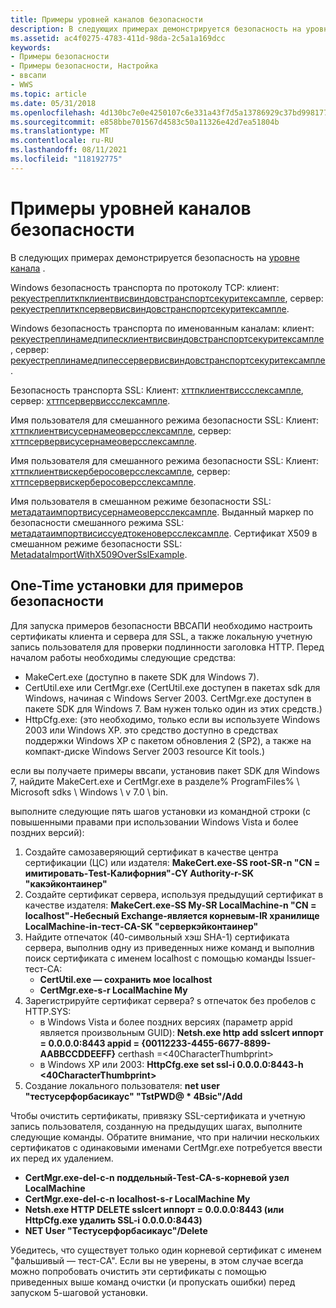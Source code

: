 ```yaml
---
title: Примеры уровней каналов безопасности
description: В следующих примерах демонстрируется безопасность на уровне канала.
ms.assetid: ac4f0275-4783-411d-98da-2c5a1a169dcc
keywords:
- Примеры безопасности
- Примеры безопасности, Настройка
- ввсапи
- WWS
ms.topic: article
ms.date: 05/31/2018
ms.openlocfilehash: 4d130bc7e0e4250107c6e331a43f7d5a13786929c37bd998177ee587c2f29049
ms.sourcegitcommit: e858bbe701567d4583c50a11326e42d7ea51804b
ms.translationtype: MT
ms.contentlocale: ru-RU
ms.lasthandoff: 08/11/2021
ms.locfileid: "118192775"
---
```

# <a name="security-channel-layer-examples"></a>Примеры уровней каналов безопасности

В следующих примерах демонстрируется безопасность на [уровне канала](channel-layer-overview.md) .

Windows безопасность транспорта по протоколу TCP: клиент: [рекуестреплиткпклиентвисвиндовстранспортсекуритексампле](requestreplytcpclientwithwindowstransportsecurityexample.md), сервер: [рекуестреплиткпсервервисвиндовстранспортсекуритексампле](requestreplytcpserverwithwindowstransportsecurityexample.md).

Windows безопасность транспорта по именованным каналам: клиент: [рекуестреплинамедпипесклиентвисвиндовстранспортсекуритексампле](requestreplynamedpipesclientwithwindowstransportsecurityexample.md), сервер: [рекуестреплинамедпипессервервисвиндовстранспортсекуритексампле](requestreplynamedpipesserverwithwindowstransportsecurityexample.md).

Безопасность транспорта SSL: Клиент: [хттпклиентвиссслексампле](httpclientwithsslexample.md), сервер: [хттпсервервиссслексампле](httpserverwithsslexample.md).

Имя пользователя для смешанного режима безопасности SSL: Клиент: [хттпклиентвисусернамеоверсслексампле](httpclientwithusernameoversslexample.md), сервер: [хттпсервервисусернамеоверсслексампле](httpserverwithusernameoversslexample.md).

Имя пользователя для смешанного режима безопасности SSL: Клиент: [хттпклиентвискерберосоверсслексампле](httpclientwithkerberosoversslexample.md), сервер: [хттпсервервискерберосоверсслексампле](httpserverwithkerberosoversslexample.md).

Имя пользователя в смешанном режиме безопасности SSL: [метадатаимпортвисусернамеоверсслексампле](metadataimportwithusernameoversslexample.md). Выданный маркер по безопасности смешанного режима SSL: [метадатаимпортвисиссуедтокеноверсслексампле](metadataimportwithissuedtokenoversslexample.md). Сертификат X509 в смешанном режиме безопасности SSL: [MetadataImportWithX509OverSslExample](metadataimportwithx509oversslexample.md).

## <a name="one-time-setup-for-security-samples"></a>One-Time установки для примеров безопасности

Для запуска примеров безопасности ВВСАПИ необходимо настроить сертификаты клиента и сервера для SSL, а также локальную учетную запись пользователя для проверки подлинности заголовка HTTP. Перед началом работы необходимы следующие средства:

-   MakeCert.exe (доступно в пакете SDK для Windows 7).
-   CertUtil.exe или CertMgr.exe (CertUtil.exe доступен в пакетах sdk для Windows, начиная с Windows Server 2003. CertMgr.exe доступен в пакете SDK для Windows 7. Вам нужен только один из этих средств.)
-   HttpCfg.exe: (это необходимо, только если вы используете Windows 2003 или Windows XP. это средство доступно в средствах поддержки Windows XP с пакетом обновления 2 (SP2), а также на компакт-диске Windows Server 2003 resource Kit tools.)

если вы получаете примеры ввсапи, установив пакет SDK для Windows 7, найдите MakeCert.exe и CertMgr.exe в разделе% ProgramFiles% \\ Microsoft sdks \\ Windows \\ v 7.0 \\ bin.

выполните следующие пять шагов установки из командной строки (с повышенными правами при использовании Windows Vista и более поздних версий):

1.  Создайте самозаверяющий сертификат в качестве центра сертификации (ЦС) или издателя: **MakeCert.exe-SS root-SR-n "CN = имитировать-Test-Калифорния"-CY Authority-r-SK "какэйконтаинер"**
2.  Создайте сертификат сервера, используя предыдущий сертификат в качестве издателя: **MakeCert.exe-SS My-SR LocalMachine-n "CN = localhost"-Небесный Exchange-является корневым-IR хранилище LocalMachine-in-тест-CA-SK "серверкэйконтаинер"**
3.  Найдите отпечаток (40-символьный хэш SHA-1) сертификата сервера, выполнив одну из приведенных ниже команд и выполнив поиск сертификата с именем localhost с помощью команды Issuer-тест-CA:
    -   **CertUtil.exe — сохранить мое localhost**
    -   **CertMgr.exe-s-r LocalMachine My**
4.  Зарегистрируйте сертификат сервера? s отпечаток без пробелов с HTTP.SYS:
    -   в Windows Vista и более поздних версиях (параметр appid является произвольным GUID): **Netsh.exe http add sslcert иппорт = 0.0.0.0:8443 appid = {00112233-4455-6677-8899-AABBCCDDEEFF}** certhash =<40CharacterThumbprint>
    -   в Windows XP или 2003: **HttpCfg.exe set ssl-i 0.0.0.0:8443-h <40CharacterThumbprint>**
5.  Создание локального пользователя: **net user "тестусерфорбасикаус" "TstPWD@ \* 4Bsic"/Add**

Чтобы очистить сертификаты, привязку SSL-сертификата и учетную запись пользователя, созданную на предыдущих шагах, выполните следующие команды. Обратите внимание, что при наличии нескольких сертификатов с одинаковыми именами CertMgr.exe потребуется ввести их перед их удалением.

-   **CertMgr.exe-del-c-n поддельный-Test-CA-s-корневой узел LocalMachine**
-   **CertMgr.exe-del-c-n localhost-s-r LocalMachine My**
-   **Netsh.exe HTTP DELETE sslcert иппорт = 0.0.0.0:8443 (или HttpCfg.exe удалить SSL-i 0.0.0.0:8443)**
-   **NET User "Тестусерфорбасикаус"/Delete**

Убедитесь, что существует только один корневой сертификат с именем "фальшивый — тест-CA". Если вы не уверены, в этом случае всегда можно попробовать очистить эти сертификаты с помощью приведенных выше команд очистки (и пропускать ошибки) перед запуском 5-шаговой установки.

 

 




